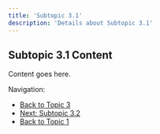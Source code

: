 ```yaml
---
title: 'Subtopic 3.1'
description: 'Details about Subtopic 3.1'
---
```


## Subtopic 3.1 Content

Content goes here.

Navigation:

- [Back to Topic 3](../)
- [Next: Subtopic 3.2](../subtopic2)
- [Back to Topic 1](/docs/topic1)
